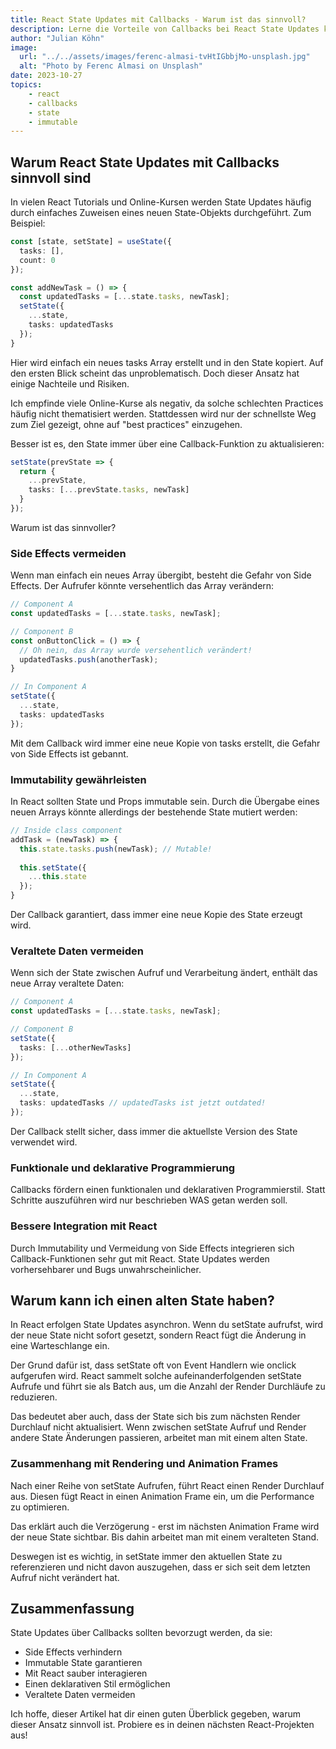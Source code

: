 ```yaml
---
title: React State Updates mit Callbacks - Warum ist das sinnvoll?
description: Lerne die Vorteile von Callbacks bei React State Updates kennen. So schreibst du sauberen und sicheren Code.
author: "Julian Köhn"
image:
  url: "../../assets/images/ferenc-almasi-tvHtIGbbjMo-unsplash.jpg"
  alt: "Photo by Ferenc Almasi on Unsplash"
date: 2023-10-27
topics: 
    - react
    - callbacks
    - state
    - immutable
---
```


## Warum React State Updates mit Callbacks sinnvoll sind

In vielen React Tutorials und Online-Kursen werden State Updates häufig durch einfaches Zuweisen eines neuen State-Objekts durchgeführt. Zum Beispiel:

```ts
const [state, setState] = useState({
  tasks: [],
  count: 0  
});

const addNewTask = () => {
  const updatedTasks = [...state.tasks, newTask]; 
  setState({
    ...state,
    tasks: updatedTasks
  });
}
```

Hier wird einfach ein neues tasks Array erstellt und in den State kopiert. Auf den ersten Blick scheint das unproblematisch. Doch dieser Ansatz hat einige Nachteile und Risiken.

Ich empfinde viele Online-Kurse als negativ, da solche schlechten Practices häufig nicht thematisiert werden. Stattdessen wird nur der schnellste Weg zum Ziel gezeigt, ohne auf "best practices" einzugehen.

Besser ist es, den State immer über eine Callback-Funktion zu aktualisieren:

```ts
setState(prevState => {
  return {
    ...prevState, 
    tasks: [...prevState.tasks, newTask]
  }
});
```

Warum ist das sinnvoller?

### Side Effects vermeiden
Wenn man einfach ein neues Array übergibt, besteht die Gefahr von Side Effects. Der Aufrufer könnte versehentlich das Array verändern:

```ts
// Component A
const updatedTasks = [...state.tasks, newTask]; 

// Component B
const onButtonClick = () => {
  // Oh nein, das Array wurde versehentlich verändert!
  updatedTasks.push(anotherTask);
}

// In Component A
setState({
  ...state,
  tasks: updatedTasks  
});
```

Mit dem Callback wird immer eine neue Kopie von tasks erstellt, die Gefahr von Side Effects ist gebannt.

### Immutability gewährleisten

In React sollten State und Props immutable sein. Durch die Übergabe eines neuen Arrays könnte allerdings der bestehende State mutiert werden:

```ts
// Inside class component
addTask = (newTask) => {
  this.state.tasks.push(newTask); // Mutable!
  
  this.setState({
    ...this.state
  });
}
```

Der Callback garantiert, dass immer eine neue Kopie des State erzeugt wird.

### Veraltete Daten vermeiden

Wenn sich der State zwischen Aufruf und Verarbeitung ändert, enthält das neue Array veraltete Daten:

```ts
// Component A
const updatedTasks = [...state.tasks, newTask]; 

// Component B
setState({
  tasks: [...otherNewTasks]  
});

// In Component A
setState({
  ...state,
  tasks: updatedTasks // updatedTasks ist jetzt outdated!
});
```

Der Callback stellt sicher, dass immer die aktuellste Version des State verwendet wird.

### Funktionale und deklarative Programmierung

Callbacks fördern einen funktionalen und deklarativen Programmierstil. Statt Schritte auszuführen wird nur beschrieben WAS getan werden soll.

### Bessere Integration mit React

Durch Immutability und Vermeidung von Side Effects integrieren sich Callback-Funktionen sehr gut mit React. State Updates werden vorhersehbarer und Bugs unwahrscheinlicher.

## Warum kann ich einen alten State haben?

In React erfolgen State Updates asynchron. Wenn du setState aufrufst, wird der neue State nicht sofort gesetzt, sondern React fügt die Änderung in eine Warteschlange ein.

Der Grund dafür ist, dass setState oft von Event Handlern wie onclick aufgerufen wird. React sammelt solche aufeinanderfolgenden setState Aufrufe und führt sie als Batch aus, um die Anzahl der Render Durchläufe zu reduzieren.

Das bedeutet aber auch, dass der State sich bis zum nächsten Render Durchlauf nicht aktualisiert. Wenn zwischen setState Aufruf und Render andere State Änderungen passieren, arbeitet man mit einem alten State.

### Zusammenhang mit Rendering und Animation Frames

Nach einer Reihe von setState Aufrufen, führt React einen Render Durchlauf aus. Diesen fügt React in einen Animation Frame ein, um die Performance zu optimieren.

Das erklärt auch die Verzögerung - erst im nächsten Animation Frame wird der neue State sichtbar. Bis dahin arbeitet man mit einem veralteten Stand.

Deswegen ist es wichtig, in setState immer den aktuellen State zu referenzieren und nicht davon auszugehen, dass er sich seit dem letzten Aufruf nicht verändert hat.

## Zusammenfassung
State Updates über Callbacks sollten bevorzugt werden, da sie:

- Side Effects verhindern
- Immutable State garantieren
- Mit React sauber interagieren
- Einen deklarativen Stil ermöglichen
- Veraltete Daten vermeiden

Ich hoffe, dieser Artikel hat dir einen guten Überblick gegeben, warum dieser Ansatz sinnvoll ist. Probiere es in deinen nächsten React-Projekten aus!